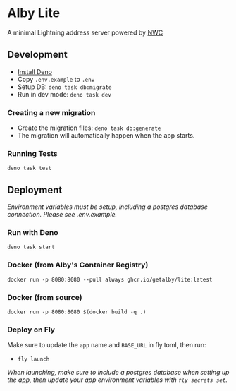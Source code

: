 # Alby Lite

A minimal Lightning address server powered by [NWC](https://nwc.dev)

## Development

- [Install Deno](https://docs.deno.com/runtime/manual/getting_started/installation/)
- Copy `.env.example` to `.env`
- Setup DB: `deno task db:migrate`
- Run in dev mode: `deno task dev`

### Creating a new migration

- Create the migration files: `deno task db:generate`
- The migration will automatically happen when the app starts.

### Running Tests

`deno task test`

## Deployment

_Environment variables must be setup, including a postgres database connection. Please see .env.example._

### Run with Deno

`deno task start`

### Docker (from Alby's Container Registry)

`docker run -p 8080:8080 --pull always ghcr.io/getalby/lite:latest`

### Docker (from source)

`docker run -p 8080:8080 $(docker build -q .)`

### Deploy on Fly

Make sure to update the `app` name and `BASE_URL` in fly.toml, then run:

- `fly launch`

_When launching, make sure to include a postgres database when setting up the app, then update your app environment variables with `fly secrets set`._
